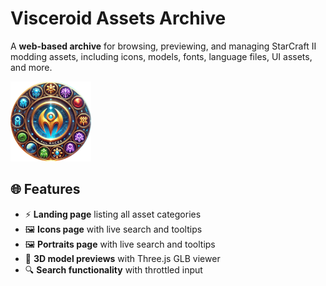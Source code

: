 # Visceroid Assets Archive

A **web-based archive** for browsing, previewing, and managing StarCraft II modding assets, including icons, models, fonts, language files, UI assets, and more.

![Preview Banner](./icons/arc.png)

## 🌐 Features

- ⚡ **Landing page** listing all asset categories
- 🖼️ **Icons page** with live search and tooltips
- 🖼️ **Portraits page** with live search and tooltips
- 🧩 **3D model previews** with Three.js GLB viewer
- 🔍 **Search functionality** with throttled input